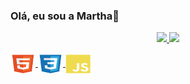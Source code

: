 ### Olá, eu sou a Martha👋

<!--
**Martha-Alves/Martha-Alves** is a ✨ _special_ ✨ repository because its `README.md` (this file) appears on your GitHub profile.

Here are some ideas to get you started:

- 🔭 I’m currently working on ...
- 🌱 I’m currently learning ...
- 👯 I’m looking to collaborate on ...
- 🤔 I’m looking for help with ...
- 💬 Ask me about ...
- 📫 How to reach me: ...
- 😄 Pronouns: ...
- ⚡ Fun fact: ...
-->

<div align="center">
  <a href="https://github.com/martha-alves">
  <img height="180em" src="https://github-readme-stats.vercel.app/api?username=martha-alves&show_icons=true&theme=cobalt&include_all_commits=true&count_private=true"/>
  <img height="180em" src="https://github-readme-stats.vercel.app/api/top-langs/?username=martha-alves&layout=compact&langs_count=7&theme=cobalt"/>
</div>

  <div style="display: inline_block"><br>
    <img align="center" alt="Martha-HTML" height="30" width="40" src="https://raw.githubusercontent.com/devicons/devicon/master/icons/html5/html5-original.svg">
  <img align="center" alt="Martha-CSS" height="30" width="40" src="https://raw.githubusercontent.com/devicons/devicon/master/icons/css3/css3-original.svg">
  <img align="center" alt="Martha-Js" height="30" width="40" src="https://raw.githubusercontent.com/devicons/devicon/master/icons/javascript/javascript-plain.svg">
  </div>
  
 
